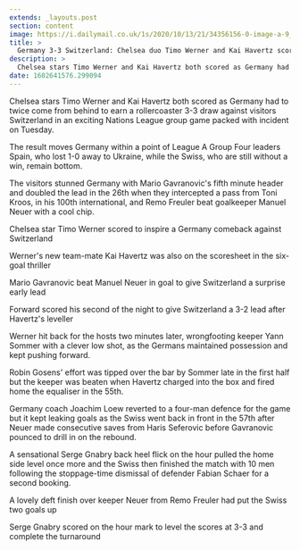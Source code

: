 ```yaml
--- 
extends: _layouts.post 
section: content 
image: https://i.dailymail.co.uk/1s/2020/10/13/21/34356156-0-image-a-9_1602622530069.jpg 
title: > 
  Germany 3-3 Switzerland: Chelsea duo Timo Werner and Kai Havertz score in six-goal thriller 
description: > 
  Chelsea stars Timo Werner and Kai Havertz both scored as Germany had to twice come from behind to earn a rollercoaster 3-3 draw against visitors Switzerland in an exciting Nations League group game packed with incident on Tuesday.The result moves Germany within a point of League A Group Four leaders Spain, who lost 1-0 away to Ukraine, while the Swiss, who are still without a win, remain bottom.The visitors stunned Germany with Mario Gavranovic's fifth minute header and doubled the lead in the 26th when they intercepted a pass from Toni Kroos, in his 100th international, and Remo Freuler beat goalkeeper Manuel Neuer with a cool chip.Robin Gosens' effort was tipped over the bar by Sommer late in the first half but the keeper was beaten when Havertz charged into the box and fired home the equaliser in the 55th.A lovely deft finish over keeper Neuer from Remo Freuler had put the Swiss two goals upSerge Gnabry scored on the hour mark to level the scores at 3-3 and complete the turnaround 
date: 1602641576.299094 
--- 
```

Chelsea stars Timo Werner and Kai Havertz both scored as Germany had to twice come from behind to earn a rollercoaster 3-3 draw against visitors Switzerland in an exciting Nations League group game packed with incident on Tuesday.

The result moves Germany within a point of League A Group Four leaders Spain, who lost 1-0 away to Ukraine, while the Swiss, who are still without a win, remain bottom.

The visitors stunned Germany with Mario Gavranovic's fifth minute header and doubled the lead in the 26th when they intercepted a pass from Toni Kroos, in his 100th international, and Remo Freuler beat goalkeeper Manuel Neuer with a cool chip.

Chelsea star Timo Werner scored to inspire a Germany comeback against Switzerland

Werner's new team-mate Kai Havertz was also on the scoresheet in the six-goal thriller

Mario Gavranovic beat Manuel Neuer in goal to give Switzerland a surprise early lead

Forward scored his second of the night to give Switzerland a 3-2 lead after Havertz's leveller

Werner hit back for the hosts two minutes later, wrongfooting keeper Yann Sommer with a clever low shot, as the Germans maintained possession and kept pushing forward.

Robin Gosens' effort was tipped over the bar by Sommer late in the first half but the keeper was beaten when Havertz charged into the box and fired home the equaliser in the 55th.

Germany coach Joachim Loew reverted to a four-man defence for the game but it kept leaking goals as the Swiss went back in front in the 57th after Neuer made consecutive saves from Haris Seferovic before Gavranovic pounced to drill in on the rebound.

A sensational Serge Gnabry back heel flick on the hour pulled the home side level once more and the Swiss then finished the match with 10 men following the stoppage-time dismissal of defender Fabian Schaer for a second booking.

A lovely deft finish over keeper Neuer from Remo Freuler had put the Swiss two goals up

Serge Gnabry scored on the hour mark to level the scores at 3-3 and complete the turnaround